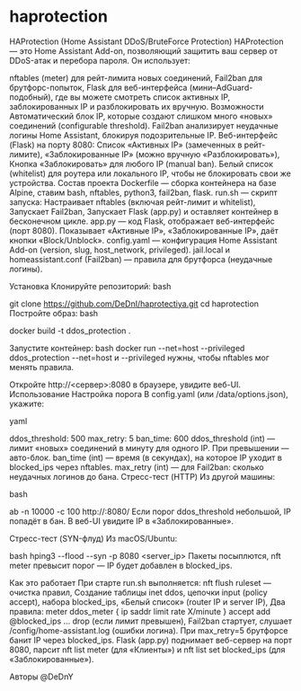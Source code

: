 # haprotection
HAProtection (Home Assistant DDoS/BruteForce Protection)
HAProtection — это Home Assistant Add-on, позволяющий защитить ваш сервер от DDoS-атак и перебора пароля. Он использует:

nftables (meter) для рейт-лимита новых соединений,
Fail2ban для брутфорс-попыток,
Flask для веб-интерфейса (мини–AdGuard-подобный), где вы можете смотреть список активных IP, заблокированных IP и разблокировать их вручную.
Возможности
Автоматический блок IP, которые создают слишком много «новых» соединений (configurable threshold).
Fail2ban анализирует неудачные логины Home Assistant, блокируя подозрительные IP.
Веб-интерфейс (Flask) на порту 8080:
Список «Активных IP» (замеченных в рейт-лимите),
«Заблокированные IP» (можно вручную «Разблокировать»),
Кнопка «Заблокировать» для любого IP (manual ban).
Белый список (whitelist) для роутера или локального IP, чтобы не блокировать свои же устройства.
Состав проекта
Dockerfile — сборка контейнера на базе Alpine, ставим bash, nftables, python3, fail2ban, flask.
run.sh — скрипт запуска:
Настраивает nftables (включая рейт-лимит и whitelist),
Запускает Fail2ban,
Запускает Flask (app.py) и оставляет контейнер в бесконечном цикле.
app.py — код Flask, отображает веб-интерфейс (порт 8080).
Показывает «Активные IP», «Заблокированные IP», даёт кнопки «Block/Unblock».
config.yaml — конфигурация Home Assistant Add-on (version, slug, host_network, privileged).
jail.local и homeassistant.conf (Fail2ban) — правила для брутфорса (неудачные логины).

Установка
Клонируйте репозиторий:
bash

git clone https://github.com/DeDnI/haprotectiya.git
cd haprotection
Постройте образ:
bash

docker build -t ddos_protection .

Запустите контейнер:
bash
docker run --net=host --privileged ddos_protection
--net=host и --privileged нужны, чтобы nftables мог менять правила.

Откройте http://<сервер>:8080 в браузере, увидите веб-UI.
Использование
Настройка порога
В config.yaml (или /data/options.json), укажите:

yaml

ddos_threshold: 500
max_retry: 5
ban_time: 600
ddos_threshold (int) — лимит «новых» соединений в минуту для одного IP. При превышении — авто-блок.
ban_time (int) — время (в секундах), на которое IP уходит в blocked_ips через nftables.
max_retry (int) — для Fail2ban: сколько неудачных логинов до бана.
Стресс-тест (HTTP)
Из другой машины:

bash

ab -n 10000 -c 100 http://<server>:8080/
Если порог ddos_threshold небольшой, IP попадёт в бан. В веб-UI увидите IP в «Заблокированные».

Стресс-тест (SYN-флуд)
Из macOS/Ubuntu:

bash
hping3 --flood --syn -p 8080 <server_ip>
Пакеты посыплются, nft meter превысит порог — IP будет добавлен в blocked_ips.

Как это работает
При старте run.sh выполняется:
nft flush ruleset — очистка правил,
Создание таблицы inet ddos, цепочки input (policy accept), набора blocked_ips,
«Белый список» (router IP и server IP),
Два правила:
meter ddos_meter { ip saddr limit rate X/minute } accept
add @blocked_ips ... drop (если лимит превышен),
Fail2ban стартует, слушает /config/home-assistant.log (ошибки логина). При max_retry=5 брутфорсе банит IP через blocked_ips.
Flask (app.py) поднимает веб-сервер на порт 8080, парсит nft list meter (для «Клиенты») и nft list set blocked_ips (для «Заблокированные»).

Авторы
@DeDnY

